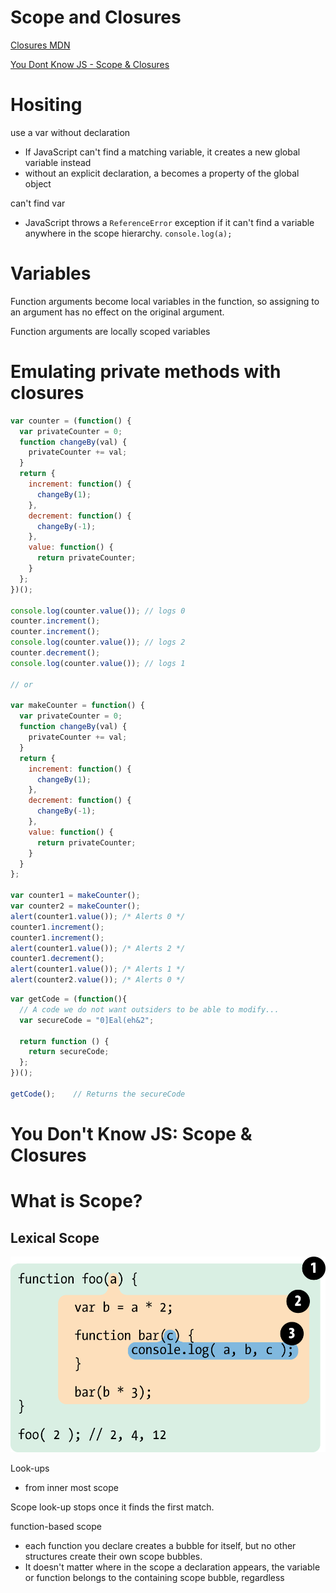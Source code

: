 Scope and Closures
=====================

[Closures MDN](https://developer.mozilla.org/en-US/docs/Web/JavaScript/Closures)

[You Dont Know JS - Scope & Closures](https://github.com/getify/You-Dont-Know-JS)

# Hositing

use a var without declaration
- If JavaScript can't find a matching variable, it creates a new global variable instead
- without an explicit declaration, a becomes a property of the global object

can't find var
- JavaScript throws a `ReferenceError` exception if it can't find a variable anywhere in the scope hierarchy. `console.log(a);`

# Variables 

Function arguments become local variables in the function, so assigning to an argument has no effect on the original argument. 

Function arguments are locally scoped variables


# Emulating private methods with closures

```js
var counter = (function() {
  var privateCounter = 0;
  function changeBy(val) {
    privateCounter += val;
  }
  return {
    increment: function() {
      changeBy(1);
    },
    decrement: function() {
      changeBy(-1);
    },
    value: function() {
      return privateCounter;
    }
  };   
})();

console.log(counter.value()); // logs 0
counter.increment();
counter.increment();
console.log(counter.value()); // logs 2
counter.decrement();
console.log(counter.value()); // logs 1

// or

var makeCounter = function() {
  var privateCounter = 0;
  function changeBy(val) {
    privateCounter += val;
  }
  return {
    increment: function() {
      changeBy(1);
    },
    decrement: function() {
      changeBy(-1);
    },
    value: function() {
      return privateCounter;
    }
  }  
};

var counter1 = makeCounter();
var counter2 = makeCounter();
alert(counter1.value()); /* Alerts 0 */
counter1.increment();
counter1.increment();
alert(counter1.value()); /* Alerts 2 */
counter1.decrement();
alert(counter1.value()); /* Alerts 1 */
alert(counter2.value()); /* Alerts 0 */

```


```js
var getCode = (function(){
  // A code we do not want outsiders to be able to modify...
  var secureCode = "0]Eal(eh&2";    
  
  return function () {
    return secureCode;
  };
})();

getCode();    // Returns the secureCode
```


You Don't Know JS: Scope & Closures
====================================


# What is Scope?


## Lexical Scope

![Scope](scope.png)


Look-ups
- from inner most scope

Scope look-up stops once it finds the first match. 


function-based scope
- each function you declare creates a bubble for itself, but no other structures create their own scope bubbles.
- It doesn't matter where in the scope a declaration appears, the variable or function belongs to the containing scope bubble, regardless